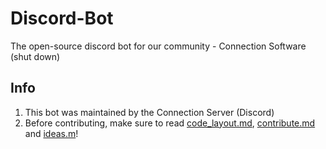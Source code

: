 # Discord-Bot
The open-source discord bot for our community - Connection Software (shut down)

## Info
1. This bot was maintained by the Connection Server (Discord)
2. Before contributing, make sure to read [code_layout.md](.\code_layout.md), [contribute.md](./contribute.md) and [ideas.m](./ideas.md)!
